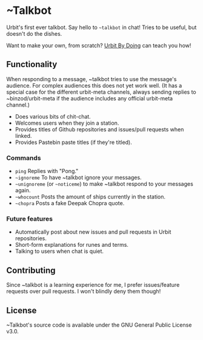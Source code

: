 # ~Talkbot

Urbit's first ever talkbot. Say hello to `~talkbot` in chat! Tries to be useful, but doesn't do the dishes.

Want to make your own, from scratch? [Urbit By Doing](https://github.com/Fang-/Urbit-By-Doing) can teach you how!

## Functionality

When responding to a message, ~talkbot tries to use the message's audience. For complex audiences this does not yet work well. (It has a special case for the different urbit-meta channels, always sending replies to ~binzod/urbit-meta if the audience includes any official urbit-meta channel.)

* Does various bits of chit-chat.
* Welcomes users when they join a station.
* Provides titles of Github repositories and issues/pull requests when linked.
* Provides Pastebin paste titles (if they're titled).

### Commands

* `ping` Replies with "Pong."
* `~ignoreme` To have ~talkbot ignore your messages.
* `~unignoreme` (or `~noticeme`) to make ~talkbot respond to your messages again.
* `~whocount` Posts the amount of ships currently in the station.
* `~chopra` Posts a fake Deepak Chopra quote.

### Future features

* Automatically post about new issues and pull requests in Urbit repositories.
* Short-form explanations for runes and terms.
* Talking to users when chat is quiet.

## Contributing

Since ~talkbot is a learning experience for me, I prefer issues/feature requests over pull requests. I won't blindly deny them though!

## License

~Talkbot's source code is available under the GNU General Public License v3.0.
